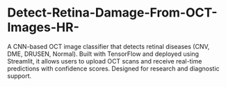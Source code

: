 # Detect-Retina-Damage-From-OCT-Images-HR-
A CNN-based OCT image classifier that detects retinal diseases (CNV, DME, DRUSEN, Normal). Built with TensorFlow and deployed using Streamlit, it allows users to upload OCT scans and receive real-time predictions with confidence scores. Designed for research and diagnostic support.
